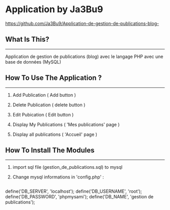 # Application by Ja3Bu9


https://github.com/Ja3Bu9/Application-de-gestion-de-publications-blog-


## What Is This?
-------------

Application de gestion de publications (blog) avec le langage PHP avec une base de données (MySQL)


## How To Use The Application ?
-----------------------

1. Add Publication ( Add button )

2. Delete Publication (  delete button )

3. Edit Pubication ( Edit button )

4. Display My Publications ( 'Mes publications' page )

5. Display all publications ( 'Accueil' page )


## How To Install The Modules
--------------------------

 
1. import sql file (gestion_de_publications.sql) to mysql 

2. Change mysql informations in 'config.php' :
    ```
define('DB_SERVER', 'localhost');
define('DB_USERNAME', 'root');
define('DB_PASSWORD', 'phpmysami');
define('DB_NAME', 'gestion de publications');
```